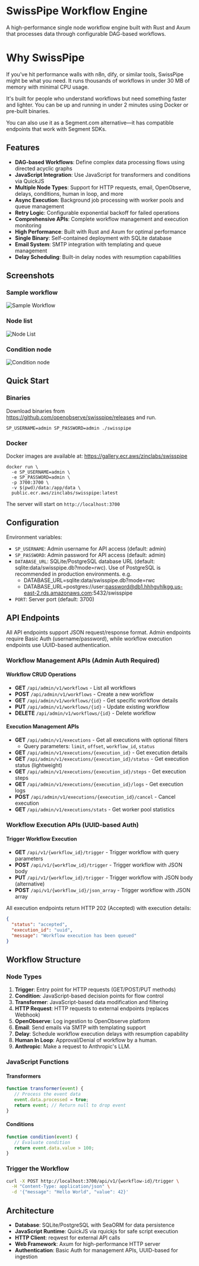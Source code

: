 # SwissPipe Workflow Engine

A high-performance single node workflow engine built with Rust and Axum that processes data through configurable DAG-based workflows.

# Why SwissPipe

If you've hit performance walls with n8n, dify, or similar tools, SwissPipe might be what you need. It runs thousands of workflows in under 30 MB of memory with minimal CPU usage.

It's built for people who understand workflows but need something faster and lighter. You can be up and running in under 2 minutes using Docker or pre-built binaries.

You can also use it as a Segment.com alternative—it has compatible endpoints that work with Segment SDKs.

## Features

- **DAG-based Workflows**: Define complex data processing flows using directed acyclic graphs
- **JavaScript Integration**: Use JavaScript for transformers and conditions via QuickJS
- **Multiple Node Types**: Support for HTTP requests, email, OpenObserve, delays, conditions, human in loop, and more
- **Async Execution**: Background job processing with worker pools and queue management
- **Retry Logic**: Configurable exponential backoff for failed operations
- **Comprehensive APIs**: Complete workflow management and execution monitoring
- **High Performance**: Built with Rust and Axum for optimal performance
- **Single Binary**: Self-contained deployment with SQLite database
- **Email System**: SMTP integration with templating and queue management
- **Delay Scheduling**: Built-in delay nodes with resumption capabilities

## Screenshots

### Sample workflow
![Sample Workflow](./screenshots/sample_workflow.png)

### Node list
![Node List](./screenshots/node_list.png)

### Condition node

![Condition node](./screenshots/condition_node.png)


## Quick Start

### Binaries

Download binaries from https://github.com/openobserve/swisspipe/releases and run.

```shell
SP_USERNAME=admin SP_PASSWORD=admin ./swisspipe 
```

### Docker

Docker images are available at: https://gallery.ecr.aws/zinclabs/swisspipe

```shell
docker run \
  -e SP_USERNAME=admin \
  -e SP_PASSWORD=admin \
  -p 3700:3700 \
  -v $(pwd)/data:/app/data \
  public.ecr.aws/zinclabs/swisspipe:latest
```

The server will start on `http://localhost:3700`

## Configuration

Environment variables:

- `SP_USERNAME`: Admin username for API access (default: admin)
- `SP_PASSWORD`: Admin password for API access (default: admin)  
- `DATABASE_URL`: SQLite/PostgreSQL database URL (default: sqlite:data/swisspipe.db?mode=rwc). Use of PostgreSQL is recommended in production environments. e.g.
  - DATABASE_URL=sqlite:data/swisspipe.db?mode=rwc
  - DATABASE_URL=postgres://user:password@db1.hhhgvhlkgg.us-east-2.rds.amazonaws.com:5432/swisspipe
- `PORT`: Server port (default: 3700)

## API Endpoints

All API endpoints support JSON request/response format. Admin endpoints require Basic Auth (username/password), while workflow execution endpoints use UUID-based authentication.

### Workflow Management APIs (Admin Auth Required)

#### Workflow CRUD Operations
- **GET** `/api/admin/v1/workflows` - List all workflows
- **POST** `/api/admin/v1/workflows` - Create a new workflow  
- **GET** `/api/admin/v1/workflows/{id}` - Get specific workflow details
- **PUT** `/api/admin/v1/workflows/{id}` - Update existing workflow
- **DELETE** `/api/admin/v1/workflows/{id}` - Delete workflow

#### Execution Management APIs
- **GET** `/api/admin/v1/executions` - Get all executions with optional filters
  - Query parameters: `limit`, `offset`, `workflow_id`, `status`
- **GET** `/api/admin/v1/executions/{execution_id}` - Get execution details
- **GET** `/api/admin/v1/executions/{execution_id}/status` - Get execution status (lightweight)
- **GET** `/api/admin/v1/executions/{execution_id}/steps` - Get execution steps
- **GET** `/api/admin/v1/executions/{execution_id}/logs` - Get execution logs
- **POST** `/api/admin/v1/executions/{execution_id}/cancel` - Cancel execution
- **GET** `/api/admin/v1/executions/stats` - Get worker pool statistics

### Workflow Execution APIs (UUID-based Auth)

#### Trigger Workflow Execution
- **GET** `/api/v1/{workflow_id}/trigger` - Trigger workflow with query parameters
- **POST** `/api/v1/{workflow_id}/trigger` - Trigger workflow with JSON body
- **PUT** `/api/v1/{workflow_id}/trigger` - Trigger workflow with JSON body (alternative)
- **POST** `/api/v1/{workflow_id}/json_array` - Trigger workflow with JSON array

All execution endpoints return HTTP 202 (Accepted) with execution details:
```json
{
  "status": "accepted",
  "execution_id": "uuid",
  "message": "Workflow execution has been queued"
}
```

## Workflow Structure

### Node Types

1. **Trigger**: Entry point for HTTP requests (GET/POST/PUT methods)
2. **Condition**: JavaScript-based decision points for flow control
3. **Transformer**: JavaScript-based data modification and filtering
4. **HTTP Request**: HTTP requests to external endpoints (replaces Webhook)
5. **OpenObserve**: Log ingestion to OpenObserve platform
6. **Email**: Send emails via SMTP with templating support
7. **Delay**: Schedule workflow execution delays with resumption capability
8. **Human In Loop**: Approval/Denial of workflow by a human.
9. **Anthropic**: Make a request to Anthropic's LLM.

### JavaScript Functions

#### Transformers
```javascript
function transformer(event) {
   // Process the event data
   event.data.processed = true;
   return event; // Return null to drop event
}
```

#### Conditions
```javascript
function condition(event) {
   // Evaluate condition
   return event.data.value > 100;
}
```

### Trigger the Workflow

```bash
curl -X POST http://localhost:3700/api/v1/{workflow-id}/trigger \
  -H "Content-Type: application/json" \
  -d '{"message": "Hello World", "value": 42}'
```

## Architecture

- **Database**: SQLite/PostgreSQL with SeaORM for data persistence
- **JavaScript Runtime**: QuickJS via rquickjs for safe script execution
- **HTTP Client**: reqwest for external API calls
- **Web Framework**: Axum for high-performance HTTP server
- **Authentication**: Basic Auth for management APIs, UUID-based for ingestion

